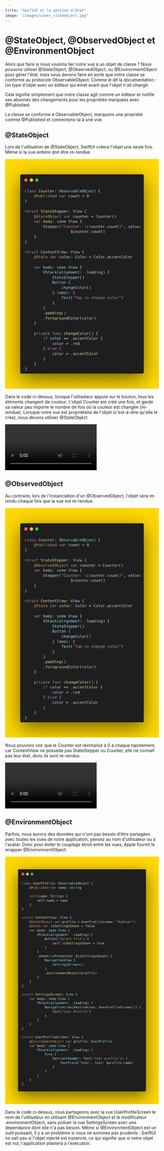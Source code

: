 ```yaml
---
title: "SwiftUI et la gestion d'état"
image: "/images/cover_stateobject.jpg"
---
```


# @StateObject, @ObservedObject et @EnvironmentObject

Alors que faire si nous voulons lier notre vue à un objet de classe ? Nous pouvons utiliser @StateObject, @ObservedObject, ou @EnvironmentObject pour gérer l'état, mais nous devons faire en sorte que notre classe se conforme au protocole ObservableObject. Comme le dit la documentation : Un type d'objet avec un éditeur qui émet avant que l'objet n'ait changé.

Cela signifie simplement que notre classe agit comme un éditeur et notifie ses abonnés des changements pour les propriétés marquées avec @Published.

La classe se conforme à ObservableObject, marquons une propriété comme @Published et connectons-la à une vue.

## @StateObject

Lors de l'utilisation de @StateObject, SwiftUI créera l'objet une seule fois. Même si la vue entière doit être re-rendue.

![](/images/tIV0Mm9XZexOIa9HMbiSbPAdVOg.png)

Dans le code ci-dessus, lorsque l'utilisateur appuie sur le bouton, tous les éléments changent de couleur. L'objet Counter est créé une fois, et garde sa valeur peu importe le nombre de fois où la couleur est changée (re-rendue). Lorsque notre vue est propriétaire de l'objet (c'est-à-dire qu'elle le crée), nous devons utiliser @StateObject.

![](/images/AJ6v5gz9oTI1msRKB4y8MgWjD6E.mp4)

## @ObservedObject

Au contraire, lors de l'instanciation d'un @ObservedObject, l'objet sera re-rendu chaque fois que la vue est re-rendue.

![](/images/gmyoY1u6g35iD6yvTjfzH29sOs.png)

Nous pouvons voir que le Counter est réinitialisé à 0 à chaque tapotement, car ContentView ne possède pas StateStepper ou Counter, elle ne connaît pas leur état, donc ils sont re-rendus.

![](/images/YbpAvlH9PUXcAdGsu8g2ftCgPaE.mp4)

## @EnvironmentObject

Parfois, nous aurons des données qui n'ont pas besoin d'être partagées avec toutes les vues de notre application, pensez au nom d'utilisateur ou à l'avatar. Donc pour éviter le couplage étroit entre les vues, Apple fournit le wrapper @EnvironmentObject.

![](/images/94JcDYluiJkHwt1gkBLZcafRjv0.png)

Dans le code ci-dessus, nous partageons avec la vue UserProfileScreen le nom de l'utilisateur en utilisant @EnvironmentObject et le modificateur .environmentObject, sans polluer la vue SettingsScreen avec une dépendance dont elle n'a pas besoin. Même si @EnvironmentObject est un outil puissant, il y a un problème si nous ne sommes pas prudents : SwiftUI ne sait pas si l'objet injecté est instancié, ce qui signifie que si notre objet est nul, l'application plantera à l'exécution.